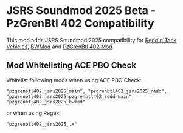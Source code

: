 # JSRS Soundmod 2025 Beta - PzGrenBtl 402 Compatibility

This mod adds JSRS Soundmod 2025 compatibility for [Redd'n'Tank Vehicles](https://steamcommunity.com/sharedfiles/filedetails/?id=1128145626), [BWMod](https://steamcommunity.com/sharedfiles/filedetails/?id=1200127537) and [PzGrenBtl 402 Mod](https://github.com/PzGrenBtl-402/PzGrenBtl402).

## Mod Whitelisting ACE PBO Check

Whitelist following mods when using ACE PBO Check: 

```sqf
"pzgrenbtl402_jsrs2025_main", "pzgrenbtl402_jsrs2025_redd", "pzgrenbtl402_jsrs2025_pzgrenbtl402_redd_main", "pzgrenbtl402_jsrs2025_bwmod"
```

or when using Regex:

```sqf
"pzgrenbtl402_jsrs2025_.+"
```
